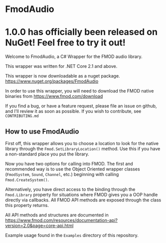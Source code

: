 # FmodAudio
# 1.0.0 has officially been released on NuGet! Feel free to try it out!

Welcome to FmodAudio, a C# Wrapper for the FMOD audio library.

This wrapper was written for .NET Core 2.1 and above.

This wrapper is now downloadable as a nuget package. https://www.nuget.org/packages/FmodAudio

In order to use this wrapper, you will need to download the FMOD native binaries from https://www.fmod.com/download

If you find a bug, or have a feature request, please file an issue on github, and I'll review it as soon as possible. If you wish to contribute, see `CONTRIBUTING.md`

How to use FmodAudio
--------------------
First off, this wrapper allows you to choose a location to look for the native library through the `Fmod.SetLibraryLocation()` method.
Use this if you have a non-standard place you put the library.

Now you have two options for calling into FMOD. The first and recommended way is to use the Object Oriented wrapper classes (`FmodSystem`, `Sound`, `Channel`, etc.) beginning with calling `Fmod.CreateSystem()`.

 Alternatively, you have direct access to the binding through the `Fmod.Library` property for situations where FMOD gives you a OOP handle directly via callbacks. All FMOD API methods are exposed through the class this property returns.

 All API methods and structures are documented in https://www.fmod.com/resources/documentation-api?version=2.0&page=core-api.html

 Example usage found in the `Examples` directory of this repository.
